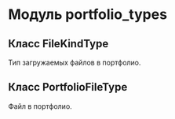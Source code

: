 # Модуль portfolio_types



## Класс FileKindType

Тип загружаемых файлов в портфолио.

## Класс PortfolioFileType

Файл в портфолио.